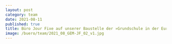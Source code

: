 ```yaml
---
layout: post
category: team
date: 2021-08-11
published: true
title: Büro Jour Fixe auf unserer Baustelle der »Grundschule in der Europacity« in Berlin im August 2021.
image: /buero/team/2021_08_GEM-JF_02_v1.jpg
---
```

